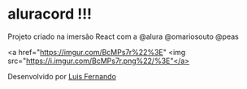 # aluracord !!!
Projeto criado na imersão React com a @alura @omariosouto @peas


<a href="https://imgur.com/BcMPs7r%22%3E" <img src="https://i.imgur.com/BcMPs7r.png%22/%3E"</a>



Desenvolvido por [Luis Fernando](https://github.com/lumoura0/)
